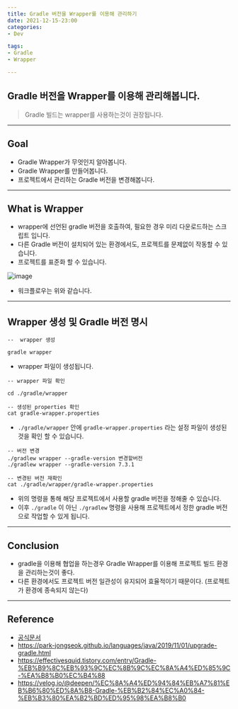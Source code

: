 ```yaml
---
title: Gradle 버전을 Wrapper를 이용해 관리하기
date: 2021-12-15-23:00
categories:
- Dev

tags:
- Gradle
- Wrapper

---
```


## Gradle 버전을 Wrapper를 이용해 관리해봅니다.
> Gradle 빌드는 wrapper를 사용하는것이 권장됩니다.

---

## Goal
- Gradle Wrapper가 무엇인지 알아봅니다.
- Gradle Wrapper를 만들어봅니다.
- 프로젝트에서 관리하는 Gradle 버전을 변경해봅니다.

---

## What is Wrapper
- wrapper에 선언된 gradle 버전을 호출하여, 필요한 경우 미리 다운로드하는 스크립트 입니다.
- 다른 Gradle 버전이 설치되어 있는 환경에서도, 프로젝트를 문제없이 작동할 수 있습니다.
- 프로젝트를 표준화 할 수 있습니다.


![image](https://docs.gradle.org/current/userguide/img/wrapper-workflow.png)

- 워크플로우는 위와 같습니다.


---

## Wrapper 생성 및 Gradle 버전 명시

```
--  wrapper 생성  

gradle wrapper
```

- wrapper 파일이 생성됩니다.

```
-- wrapper 파일 확인

cd ./gradle/wrapper 

-- 생성된 properties 확인
cat gradle-wrapper.properties
```

- `./gradle/wrapper` 안에 `gradle-wrapper.properties` 라는 설정 파일이 생성된것을 확인 할 수 있습니다.


```
-- 버전 변경
./gradlew wrapper --gradle-version 변경할버전
./gradlew wrapper --gradle-version 7.3.1

-- 변경된 버전 재확인
cat ./gradle/wrapper/gradle-wrapper.properties
```

- 위의 명령을 통해 해당 프로젝트에서 사용할 gradle 버전을 정해줄 수 있습니다.
- 이후 `./gradle` 이 아닌 `./gradlew` 명령을 사용해 프로젝트에서 정한 gradle 버전으로 작업할 수 있게 됩니다.

---

## Conclusion
- gradle을 이용해 협업을 하는경우 Gradle Wrapper를 이용해 프로젝트 빌드 환경을 관리하는것이 좋다.
- 다른 환경에서도 프로젝트 버전 일관성이 유지되어 효율적이기 때문이다. (프로젝트가 환경에 종속되지 않는다)

---

## Reference
- [공식문서](https://docs.gradle.org/current/userguide/gradle_wrapper.html)
- https://park-jongseok.github.io/languages/java/2019/11/01/upgrade-gradle.html
- https://effectivesquid.tistory.com/entry/Gradle-%EB%B9%8C%EB%93%9C%EC%8B%9C%EC%8A%A4%ED%85%9C-%EA%B8%B0%EC%B4%88
- https://velog.io/@deepen/%EC%8A%A4%ED%94%84%EB%A7%81%EB%B6%80%ED%8A%B8-Gradle-%EB%B2%84%EC%A0%84-%EB%B3%80%EA%B2%BD%ED%95%98%EA%B8%B0